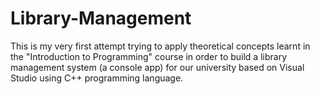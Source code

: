 # Library-Management
This is my very first attempt trying to apply theoretical concepts learnt in the "Introduction to Programming" course in order to build a library management system (a console app) for our university based on Visual Studio using C++ programming language.
